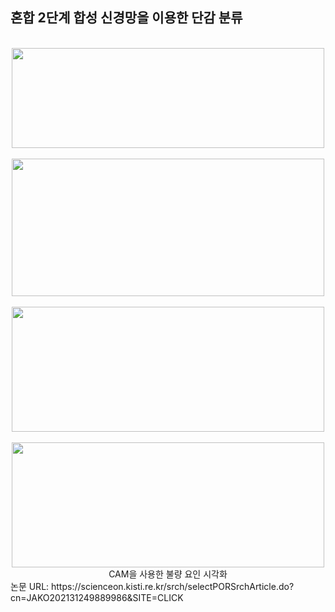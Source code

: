 <h2> 혼합 2단계 합성 신경망을 이용한 단감 분류 </h2>
<br/>
<div align=center> 
<img src="https://user-images.githubusercontent.com/39451858/206478074-6b6b57d4-1f75-44ee-9de5-da8a09a416c9.png"  width="500" height="160"/>
<br/>
<br/>
<img src="https://user-images.githubusercontent.com/39451858/206479421-fd027be8-386a-4b49-a624-52268a13dca9.png"  width="500" height="220"/>
<br/>
<br/>
<img src="https://user-images.githubusercontent.com/39451858/206478065-1cf06e3d-89bb-4bc1-a8f9-d83a5d2a0d88.png"  width="500" height="200"/>
<br/>
<br/>
<img src="https://user-images.githubusercontent.com/39451858/206478082-bbd61ba7-3b6b-4745-a3ad-7829705eb226.png"  width="500" height="200"/>
<br/>
CAM을 사용한 불량 요인 시각화
</div>
논문 URL: https://scienceon.kisti.re.kr/srch/selectPORSrchArticle.do?cn=JAKO202131249889986&SITE=CLICK
